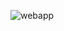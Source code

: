 ![webapp](https://user-images.githubusercontent.com/10963220/110378944-fa3eb380-8034-11eb-860c-67f3252a596e.gif)
